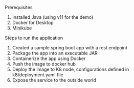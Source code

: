 Prerequisites 
1. Installed Java (using v11 for the demo)
2. Docker for Desktop 
3. Minikube

Steps to run the application 

1. Created a sample spring boot app with a rest endpoint 
2. Package the app into an executable JAR 
3. Containerize the app using Docker 
4. Push the image to docker hub 
5. Deploy the image to K8 node, configurations defined in k8/deployment.yaml file
6. Expose the service to the outside world 
